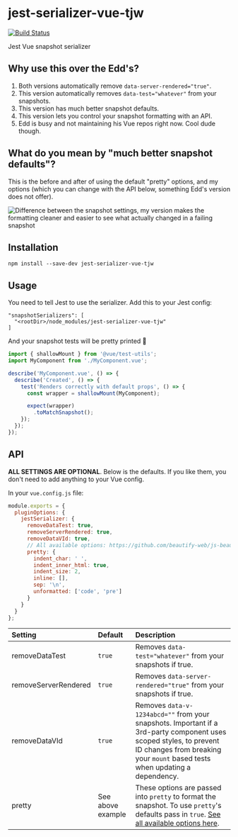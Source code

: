 # jest-serializer-vue-tjw

[![Build Status](https://travis-ci.org/tjw-lint/jest-serializer-vue-tjw.svg?branch=master)](https://travis-ci.org/tjw-lint/jest-serializer-vue-tjw)

Jest Vue snapshot serializer


## Why use this over the Edd's?

1. Both versions automatically remove `data-server-rendered="true"`.
1. This version automatically removes `data-test="whatever"` from your snapshots.
1. This version has much better snapshot defaults.
1. This version lets you control your snapshot formatting with an API.
1. Edd is busy and not maintaining his Vue repos right now. Cool dude though.


## What do you mean by "much better snapshot defaults"?

This is the before and after of using the default "pretty" options, and my options (which you can change with the API below, something Edd's version does not offer).

![Difference between the snapshot settings, my version makes the formatting cleaner and easier to see what actually changed in a failing snapshot](https://user-images.githubusercontent.com/4629794/53278405-f8685880-36d6-11e9-92f0-127e0673a23a.gif)


## Installation

```
npm install --save-dev jest-serializer-vue-tjw
```


## Usage

You need to tell Jest to use the serializer. Add this to your Jest config:

```
"snapshotSerializers": [
  "<rootDir>/node_modules/jest-serializer-vue-tjw"
]
```

And your snapshot tests will be pretty printed 💅

```js
import { shallowMount } from '@vue/test-utils';
import MyComponent from './MyComponent.vue';

describe('MyComponent.vue', () => {
  describe('Created', () => {
    test('Renders correctly with default props', () => {
      const wrapper = shallowMount(MyComponent);

      expect(wrapper)
        .toMatchSnapshot();
    });
  });
});
```


## API

**ALL SETTINGS ARE OPTIONAL**. Below is the defaults. If you like them, you don't need to add anything to your Vue config.

In your `vue.config.js` file:

```js
module.exports = {
  pluginOptions: {
    jestSerializer: {
      removeDataTest: true,
      removeServerRendered: true,
      removeDataVId: true,
      // All available options: https://github.com/beautify-web/js-beautify/blob/master/js/src/html/options.js
      pretty: {
        indent_char: ' ',
        indent_inner_html: true,
        indent_size: 2,
        inline: [],
        sep: '\n',
        unformatted: ['code', 'pre']
      }
    }
  }
};
```

Setting              | Default           | Description
:--                  | :--               | :--
removeDataTest       | `true`            | Removes `data-test="whatever"` from your snapshots if true.
removeServerRendered | `true`            | Removes `data-server-rendered="true"` from your snapshots if true.
removeDataVId        | `true`            | Removes `data-v-1234abcd=""` from your snapshots. Important if a 3rd-party component uses scoped styles, to prevent ID changes from breaking your `mount` based tests when updating a dependency.
pretty               | See above example | These options are passed into `pretty` to format the snapshot. To use `pretty`'s defaults pass in `true`. [See all available options here](https://github.com/beautify-web/js-beautify/blob/master/js/src/html/options.js).
